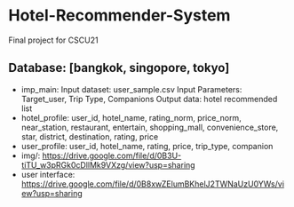 # Hotel-Recommender-System
Final project for CSCU21

## Database: [bangkok, singopore, tokyo]
- imp_main:
  Input dataset: user_sample.csv
  Input Parameters: Target_user, Trip Type, Companions
  Output data: hotel recommended list
- hotel_profile:
  user_id, hotel_name, rating_norm, price_norm, near_station, restaurant, entertain, shopping_mall, convenience_store, star, district, destination, rating, price
- user_profile:
  user_id, hotel_name, rating, price, trip_type, companion
- img/:
  https://drive.google.com/file/d/0B3U-tiTU_w3pRGk0cDllMk9VXzg/view?usp=sharing
- user interface:
  https://drive.google.com/file/d/0B8xwZElumBKhelJ2TWNaUzU0YWs/view?usp=sharing
